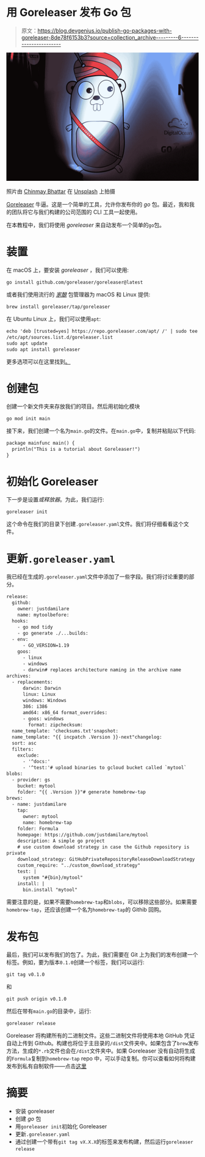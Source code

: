 # 用 Goreleaser 发布 Go 包

> 原文：<https://blog.devgenius.io/publish-go-packages-with-goreleaser-8de78f6153b3?source=collection_archive---------6----------------------->

![](img/2d99c51fc55f5c0b03ee07f923589aec.png)

照片由 [Chinmay Bhattar](https://unsplash.com/@geekgunda?utm_source=medium&utm_medium=referral) 在 [Unsplash](https://unsplash.com?utm_source=medium&utm_medium=referral) 上拍摄

[Goreleaser](https://goreleaser.com/) 牛逼。这是一个简单的工具，允许你发布你的 *go* 包。最近，我和我的团队将它与我们构建的公司范围的 CLI 工具一起使用。

在本教程中，我们将使用 *goreleaser* 来自动发布一个简单的`go`包。

# 装置

在 macOS 上，要安装 *goreleaser* ，我们可以使用:

```
go install github.com/goreleaser/goreleaser@latest
```

或者我们使用流行的 [*家酿*](https://brew.sh/) 包管理器为 macOS 和 Linux 提供:

```
brew install goreleaser/tap/goreleaser
```

在 Ubuntu Linux 上，我们可以使用`apt`:

```
echo 'deb [trusted=yes] https://repo.goreleaser.com/apt/ /' | sudo tee /etc/apt/sources.list.d/goreleaser.list
sudo apt update
sudo apt install goreleaser
```

更多选项可以在这里找到[。](https://goreleaser.com/install/)

# 创建包

创建一个新文件夹来存放我们的项目。然后用初始化模块

```
go mod init main
```

接下来，我们创建一个名为`main.go`的文件。在`main.go`中，复制并粘贴以下代码:

```
package mainfunc main() {
  println("This is a tutorial about Goreleaser!")
}
```

# 初始化 Goreleaser

下一步是设置*或释放器*。为此，我们运行:

```
goreleaser init
```

这个命令在我们的目录下创建`.goreleaser.yaml`文件。我们将仔细看看这个文件。

# 更新`.goreleaser.yaml`

我已经在生成的`.goreleaser.yaml`文件中添加了一些字段。我们将讨论重要的部分。

```
release:
  github:
    owner: justdamilare
    name: mytoolbefore:
  hooks:
    - go mod tidy
    - go generate ./...builds:
  - env:
      - GO_VERSION=1.19
    goos:
      - linux
      - windows
      - darwin# replaces architecture naming in the archive name
archives:
  - replacements:
      darwin: Darwin
      linux: Linux
      windows: Windows
      386: i386
      amd64: x86_64 format_overrides:
      - goos: windows
        format: zipchecksum:
  name_template: 'checksums.txt'snapshot:
  name_template: "{{ incpatch .Version }}-next"changelog:
  sort: asc
  filters:
    exclude:
      - '^docs:'
      - '^test:'# upload binaries to gcloud bucket called `mytool`
blobs:
  - provider: gs
    bucket: mytool
    folder: "{{ .Version }}"# generate homebrew-tap  
brews:
  - name: justdamilare
    tap:
      owner: mytool
      name: homebrew-tap
    folder: Formula
    homepage: https://github.com/justdamilare/mytool
    description: A simple go project
    # use custom download strategy in case the Github repository is private
    download_strategy: GitHubPrivateRepositoryReleaseDownloadStrategy
    custom_require: "../custom_download_strategy"
    test: |
      system "#{bin}/mytool"
    install: |
      bin.install "mytool"
```

需要注意的是，如果不需要`homebrew-tap`和`blobs`，可以移除这些部分。如果需要`homebrew-tap`，还应该创建一个名为`homebrew-tap`的 Githib 回购。

# 发布包

最后，我们可以发布我们的包了。为此，我们需要在 Git 上为我们的发布创建一个标签。例如，要为版本`0.1.0`创建一个标签，我们可以运行:

```
git tag v0.1.0
```

和

```
git push origin v0.1.0
```

然后在带有`main.go`的目录中，运行:

```
goreleaser release
```

Goreleaser 将构建所有的二进制文件。这些二进制文件将使用本地 GitHub 凭证自动上传到 Github。构建也将位于主目录的`/dist`文件夹中。如果包含了`brew`发布方法，生成的`*.rb`文件也会在`/dist`文件夹中。如果 Goreleaser 没有自动将生成的`Formula`复制到`homebrew-tap` repo 中，可以手动复制。你可以查看如何将构建发布到私有自制软件——点击[这里](/create-homebrew-taps-for-private-github-repos-44daf2f4cff8)

# 摘要

*   安装 goreleaser
*   创建 *go* 包
*   用`goreleaser init`初始化 Goreleaser
*   更新`.goreleaser.yaml`
*   通过创建一个带有`git tag vX.X.X`的标签来发布构建，然后运行`goreleaser release`